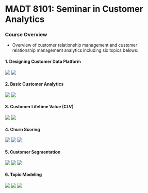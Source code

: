 # MADT 8101: Seminar in Customer Analytics
### Course Overview
* Overview of customer relationship management and customer relationship management analytics including six topics belows:
#### 1. Designing Customer Data Platform
[![](https://img.shields.io/badge/-Concept-blue)](#) [![](https://img.shields.io/badge/-Presentation-blue)](#)
#### 2. Basic Customer Analytics
[![](https://img.shields.io/badge/-Concept-blue)](#) [![](https://img.shields.io/badge/-Presentation-blue)](#)
#### 3. Customer Lifetime Value (CLV)
[![](https://img.shields.io/badge/-Concept-blue)](#) [![](https://img.shields.io/badge/-Presentation-blue)](#)
#### 4. Churn Scoring
[![](https://img.shields.io/badge/-Classification-orange)](#) [![](https://img.shields.io/badge/-Python-green)](#) [![](https://img.shields.io/badge/-Google--Colab-green)](#) 
#### 5. Customer Segmentation
[![](https://img.shields.io/badge/-K--Means-orange)](#) [![](https://img.shields.io/badge/-Clustering-orange)](#) [![](https://img.shields.io/badge/-Dataiku-green)](#)
#### 6. Topic Modeling
[![](https://img.shields.io/badge/-NLP-orange)](#) [![](https://img.shields.io/badge/-Python-green)](#) [![](https://img.shields.io/badge/-Google--Colab-green)](#) 
